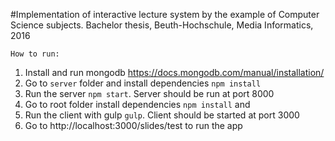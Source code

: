 #Implementation of interactive lecture system by the example of Computer Science subjects.
Bachelor thesis, Beuth-Hochschule, Media Informatics, 2016

`How to run:`

1. Install and run mongodb https://docs.mongodb.com/manual/installation/
1. Go to `server` folder and install dependencies `npm install`
1. Run the server `npm start`. Server should be run at port 8000
1. Go to root folder install dependencies `npm install` and 
1. Run the client with gulp `gulp`. Client should be started at port 3000
1. Go to http://localhost:3000/slides/test to run the app
